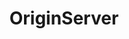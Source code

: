 ---
layout: ../../layouts/docs/DocsLayout.astro
title: "OriginServer"
pubDate: "2024-02-02"
order: 1
---